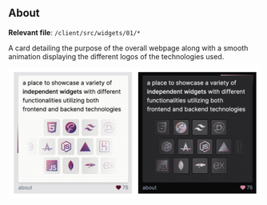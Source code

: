 ## About

**Relevant file**: `/client/src/widgets/01/*`

A card detailing the purpose of the overall webpage along with a smooth animation displaying the different logos of the technologies used.

<a href="https://playground.aniqa.dev/"><img src="/docs/screenshots/widget-01.png"></a>
